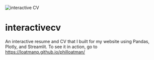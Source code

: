![interactive CV](https://user-images.githubusercontent.com/48681293/147153126-59a58656-97bf-4dfb-a945-8e38c7af20fe.png)
# interactivecv

An interactive resume and CV that I built for my website using Pandas, Plotly, and Streamlit. To see it in action, go to https://loatmanp.github.io/philloatman/
